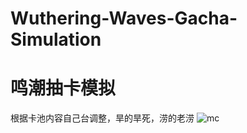 # Wuthering-Waves-Gacha-Simulation

# 鸣潮抽卡模拟
根据卡池内容自己台调整，旱的旱死，涝的老涝
![mc](https://github.com/SolitaryEgo/Wuthering-Waves-Gacha-Simulation/blob/main/a73237ab1db14d8db65e48a233d3795f20240820_upscayl_2x_upscayl-standard-4x.png)




